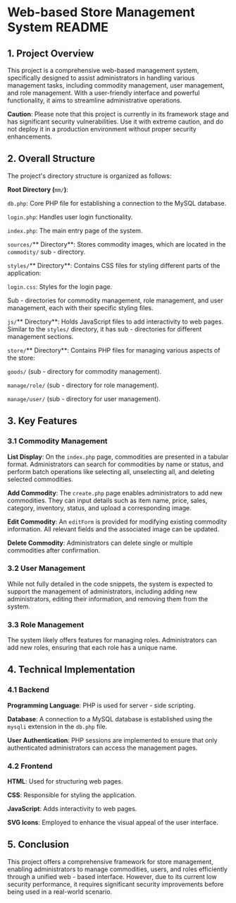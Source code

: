 # Web-based Store Management System README

## 1. Project Overview

This project is a comprehensive web-based management system, specifically designed to assist administrators in handling various management tasks, including commodity management, user management, and role management. With a user-friendly interface and powerful functionality, it aims to streamline administrative operations.

**Caution**: Please note that this project is currently in its framework stage and has significant security vulnerabilities. Use it with extreme caution, and do not deploy it in a production environment without proper security enhancements.

## 2. Overall Structure

The project's directory structure is organized as follows:

**Root Directory (**`mm/`**)**:

`db.php`: Core PHP file for establishing a connection to the MySQL database.

`login.php`: Handles user login functionality.

`index.php`: The main entry page of the system.

`sources/`** Directory**: Stores commodity images, which are located in the `commodity/` sub - directory.

`styles/`** Directory**: Contains CSS files for styling different parts of the application:

`login.css`: Styles for the login page.

Sub - directories for commodity management, role management, and user management, each with their specific styling files.

`js/`** Directory**: Holds JavaScript files to add interactivity to web pages. Similar to the `styles/` directory, it has sub - directories for different management sections.

`store/`** Directory**: Contains PHP files for managing various aspects of the store:

`goods/` (sub - directory for commodity management).

`manage/role/` (sub - directory for role management).

`manage/user/` (sub - directory for user management).

## 3. Key Features

### 3.1 Commodity Management

**List Display**: On the `index.php` page, commodities are presented in a tabular format. Administrators can search for commodities by name or status, and perform batch operations like selecting all, unselecting all, and deleting selected commodities.

**Add Commodity**: The `create.php` page enables administrators to add new commodities. They can input details such as item name, price, sales, category, inventory, status, and upload a corresponding image.

**Edit Commodity**: An `editForm` is provided for modifying existing commodity information. All relevant fields and the associated image can be updated.

**Delete Commodity**: Administrators can delete single or multiple commodities after confirmation.

### 3.2 User Management

While not fully detailed in the code snippets, the system is expected to support the management of administrators, including adding new administrators, editing their information, and removing them from the system.

### 3.3 Role Management

The system likely offers features for managing roles. Administrators can add new roles, ensuring that each role has a unique name.

## 4. Technical Implementation

### 4.1 Backend

**Programming Language**: PHP is used for server - side scripting.

**Database**: A connection to a MySQL database is established using the `mysqli` extension in the `db.php` file.

**User Authentication**: PHP sessions are implemented to ensure that only authenticated administrators can access the management pages.

### 4.2 Frontend

**HTML**: Used for structuring web pages.

**CSS**: Responsible for styling the application.

**JavaScript**: Adds interactivity to web pages.

**SVG Icons**: Employed to enhance the visual appeal of the user interface.

## 5. Conclusion

This project offers a comprehensive framework for store management, enabling administrators to manage commodities, users, and roles efficiently through a unified web - based interface. However, due to its current low security performance, it requires significant security improvements before being used in a real-world scenario.
